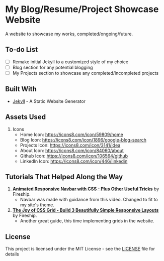 # My Blog/Resume/Project Showcase Website

 A website to showcase my works, completed/ongoing/future.

## To-do List
- [ ] Remake initial Jekyll to a customized style of my choice
- [ ] Blog section for any potential blogging 
- [ ] My Projects section to showcase any completed/incompleted projects

## Built With
* [Jekyll](https://jekyllrb.com/) - A Static Website Generator

## Assets Used
1. Icons
    * Home Icon: https://icons8.com/icon/59809/home
    * Blog Icon: https://icons8.com/icon/1896/google-blog-search
    * Projects Icon: https://icons8.com/icon/3141/idea
    * About Icon: https://icons8.com/icon/84060/about
    * Github Icon: https://icons8.com/icon/106564/github
    * LinkedIn Icon: https://icons8.com/icon/446/linkedin

## Tutorials That Helped Along the Way
1. [**Animated Responsive Navbar with CSS - Plus Other Useful Tricks**](https://www.youtube.com/watch?v=biOMz4puGt8&t=56s) by Fireship.
    * Navbar was made with guidance from this video. Changed to fit to my site's theme. 
2. [**The Joy of CSS Grid - Build 3 Beautifully Simple Responsive Layouts**](https://www.youtube.com/watch?v=705XCEruZFs) by Fireship.
    * Another great guide, this time implementing grids in the website.
    
## License
This project is licensed under the MIT License - see the [LICENSE](LICENSE.md) file for details
